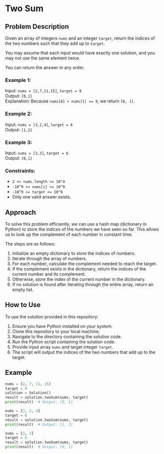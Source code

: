 # Two Sum

## Problem Description

Given an array of integers `nums` and an integer `target`, return the indices of the two numbers such that they add up to `target`.

You may assume that each input would have exactly one solution, and you may not use the same element twice.

You can return the answer in any order.

### Example 1:

Input: `nums = [2,7,11,15]`, `target = 9`  
Output: `[0,1]`  
Explanation: Because `nums[0] + nums[1] == 9`, we return `[0, 1]`.

### Example 2:

Input: `nums = [3,2,4]`, `target = 6`  
Output: `[1,2]`

### Example 3:

Input: `nums = [3,3]`, `target = 6`  
Output: `[0,1]`

### Constraints:

- `2 <= nums.length <= 10^4`
- `-10^9 <= nums[i] <= 10^9`
- `-10^9 <= target <= 10^9`
- Only one valid answer exists.

## Approach

To solve this problem efficiently, we can use a hash map (dictionary in Python) to store the indices of the numbers we have seen so far. This allows us to look up the complement of each number in constant time.

The steps are as follows:

1. Initialize an empty dictionary to store the indices of numbers.
2. Iterate through the array of numbers.
3. For each number, calculate the complement needed to reach the target.
4. If the complement exists in the dictionary, return the indices of the current number and its complement.
5. Otherwise, store the index of the current number in the dictionary.
6. If no solution is found after iterating through the entire array, return an empty list.

## How to Use

To use the solution provided in this repository:

1. Ensure you have Python installed on your system.
2. Clone this repository to your local machine.
3. Navigate to the directory containing the solution code.
4. Run the Python script containing the solution code.
5. Provide input array `nums` and target integer `target`.
6. The script will output the indices of the two numbers that add up to the target.

## Example

```python
nums = [2, 7, 11, 15]
target = 9
solution = Solution()
result = solution.twoSum(nums, target)
print(result)  # Output: [0, 1]

nums = [3, 2, 4]
target = 6
result = solution.twoSum(nums, target)
print(result)  # Output: [1, 2]

nums = [3, 3]
target = 6
result = solution.twoSum(nums, target)
print(result)  # Output: [0, 1]
